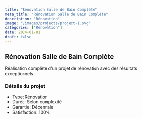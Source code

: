 ```yaml
---
title: "Rénovation Salle de Bain Complète"
meta_title: "Rénovation Salle de Bain Complète"
description: "Rénovation"
image: "/images/projects/project-1.svg"
categories: ["Rénovation"]
date: 2024-01-01
draft: false
---
```


## Rénovation Salle de Bain Complète

Réalisation complète d'un projet de rénovation avec des résultats exceptionnels.

### Détails du projet
- Type: Rénovation
- Durée: Selon complexité
- Garantie: Décennale
- Satisfaction: 100%